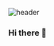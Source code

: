 
![header](https://capsule-render.vercel.app/api?type=cylinder&color=000000&height=150&section=header&text=pilot0311&fontColor=ffffff&fontSize=70&animation=fadeIn&fontAlignY=55)

### Hi there 👋
